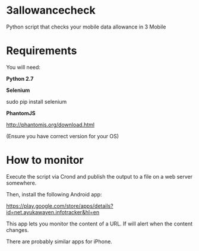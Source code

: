 # 3allowancecheck
Python script that checks your mobile data allowance in 3 Mobile

# Requirements

You will need:

**Python 2.7**

**Selenium**

sudo pip install selenium

**PhantomJS**

http://phantomjs.org/download.html

(Ensure you have correct version for your OS)

# How to monitor

Execute the script via Crond and publish the output to a file on a web server somewhere.

Then, install the following Android app:

https://play.google.com/store/apps/details?id=net.ayukawayen.infotracker&hl=en

This app lets you monitor the content of a URL. If will alert when the content changes.

There are probably similar apps for iPhone.



